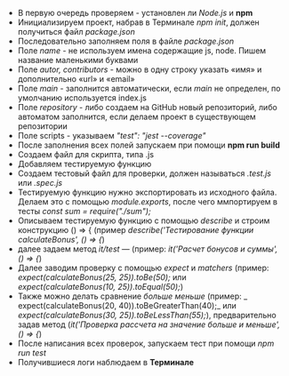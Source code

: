 - В первую очередь проверяем - установлен ли _Node.js_ и **npm**
- Инициализируем проект, набрав в Терминале _npm init_, должен получиться файл _package.json_
- Последовательно заполняем поля в файле _package.json_
- Поле _name_ - не используем имена содержащие js, node. Пишем название маленькими буквами
- Поле _autor, contributors_ - можно в одну строку указать «имя» и дополнительно «url» и «email»
- Поле _main_ - заполнится автоматически, если _main_ не определен, по умолчанию используется index.js
- Поле _*repository*_ - либо создаем на GitHub новый репозиторий, либо автоматом заполнится, если делаем проект в существующем репозитории
- Поле scripts - указываем _"test": "jest --coverage"_
- После заполнения всех полей запускаем при помощи **npm run build**
- Создаем файл для скрипта, типа .js
- Добавляем тестируемую функцию
- Создаем тестовый файл для проверки, должен называться _.test.js_ или _.spec.js_
- Тестируемую функцию нужно экспортировать из исходного файла. Делаем это с помощью _module.exports_, после чего ммпортируем в тесты _const sum = require("./sum");_
- Описываем тестируемую функцию с помощью _describe_ и строим конструкцию () => { (пример _describe('Тестирование функции calculateBonus', () => {_)
- далее задаем метод _it/test —_ (пример: _it('Расчет бонусов и суммы', () => {_)
- Далее заводим проверку с помощью _expect_ и _matchers_ (пример: _expect(calculateBonus(25, 25)).toBe(50);_ или _expect(calculateBonus(10, 25)).toEqual(50);_)
- Также можно делать сравнение _больше_ _меньше_ (пример: _ expect(calculateBonus(20, 40)).toBeGreaterThan(40);_ или _expect(calculateBonus(30, 25)).toBeLessThan(55);_), предварительно задав метод (_it('Проверка рассчета на значение больше и меньше', () => {_)
- После написания всех проверок, запускаем тест при помощи _npm run test_
- Получившиеся логи наблюдаем в **Терминале**
